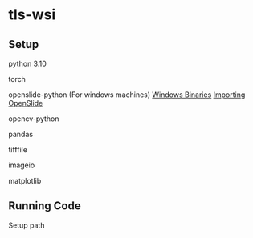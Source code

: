 # tls-wsi


## Setup

python 3.10

torch

openslide-python
(For windows machines) 
[Windows Binaries](https://openslide.org/download/#windows-binaries)
[Importing OpenSlide](https://openslide.org/api/python/#basic-usage)

opencv-python

pandas

tifffile

imageio

matplotlib


## Running Code

Setup path
